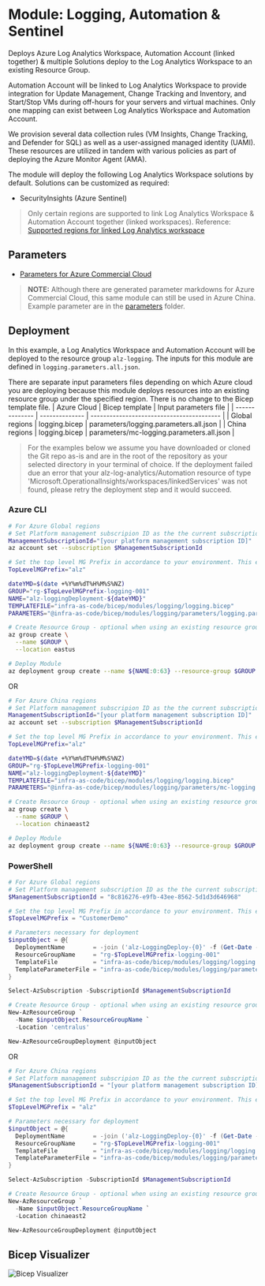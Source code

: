 # Module: Logging, Automation & Sentinel

Deploys Azure Log Analytics Workspace, Automation Account (linked together) & multiple Solutions deploy to the Log Analytics Workspace to an existing Resource Group.

Automation Account will be linked to Log Analytics Workspace to provide integration for Update Management, Change Tracking and Inventory, and Start/Stop VMs during off-hours for your servers and virtual machines.  Only one mapping can exist between Log Analytics Workspace and Automation Account.

We provision several data collection rules (VM Insights, Change Tracking, and Defender for SQL) as well as a user-assigned managed identity (UAMI). These resources are utilized in tandem with various policies as part of deploying the Azure Monitor Agent (AMA).

The module will deploy the following Log Analytics Workspace solutions by default.  Solutions can be customized as required:

- SecurityInsights (Azure Sentinel)

 > Only certain regions are supported to link Log Analytics Workspace & Automation Account together (linked workspaces). Reference:  [Supported regions for linked Log Analytics workspace](https://learn.microsoft.com/azure/automation/how-to/region-mappings)

## Parameters

- [Parameters for Azure Commercial Cloud](generateddocs/logging.bicep.md)

> **NOTE:** Although there are generated parameter markdowns for Azure Commercial Cloud, this same module can still be used in Azure China. Example parameter are in the [parameters](./parameters/) folder.

## Deployment

In this example, a Log Analytics Workspace and Automation Account will be deployed to the resource group `alz-logging`.  The inputs for this module are defined in `logging.parameters.all.json`.

There are separate input parameters files depending on which Azure cloud you are deploying because this module deploys resources into an existing resource group under the specified region. There is no change to the Bicep template file.
| Azure Cloud    | Bicep template | Input parameters file                     |
| -------------- | -------------- | ----------------------------------------- |
| Global regions | logging.bicep  | parameters/logging.parameters.all.json    |
| China regions  | logging.bicep  | parameters/mc-logging.parameters.all.json |

> For the examples below we assume you have downloaded or cloned the Git repo as-is and are in the root of the repository as your selected directory in your terminal of choice.
> If the deployment failed due an error that your alz-log-analytics/Automation resource of type 'Microsoft.OperationalInsights/workspaces/linkedServices' was not found, please retry the deployment step and it would succeed.

### Azure CLI

```bash
# For Azure Global regions
# Set Platform management subscripion ID as the the current subscription
ManagementSubscriptionId="[your platform management subscription ID]"
az account set --subscription $ManagementSubscriptionId

# Set the top level MG Prefix in accordance to your environment. This example assumes default 'alz'.
TopLevelMGPrefix="alz"

dateYMD=$(date +%Y%m%dT%H%M%S%NZ)
GROUP="rg-$TopLevelMGPrefix-logging-001"
NAME="alz-loggingDeployment-${dateYMD}"
TEMPLATEFILE="infra-as-code/bicep/modules/logging/logging.bicep"
PARAMETERS="@infra-as-code/bicep/modules/logging/parameters/logging.parameters.all.json"

# Create Resource Group - optional when using an existing resource group
az group create \
  --name $GROUP \
  --location eastus

# Deploy Module
az deployment group create --name ${NAME:0:63} --resource-group $GROUP --template-file $TEMPLATEFILE --parameters $PARAMETERS
```
OR
```bash
# For Azure China regions
# Set Platform management subscripion ID as the the current subscription
ManagementSubscriptionId="[your platform management subscription ID]"
az account set --subscription $ManagementSubscriptionId

# Set the top level MG Prefix in accordance to your environment. This example assumes default 'alz'.
TopLevelMGPrefix="alz"

dateYMD=$(date +%Y%m%dT%H%M%S%NZ)
GROUP="rg-$TopLevelMGPrefix-logging-001"
NAME="alz-loggingDeployment-${dateYMD}"
TEMPLATEFILE="infra-as-code/bicep/modules/logging/logging.bicep"
PARAMETERS="@infra-as-code/bicep/modules/logging/parameters/mc-logging.parameters.all.json"

# Create Resource Group - optional when using an existing resource group
az group create \
  --name $GROUP \
  --location chinaeast2

# Deploy Module
az deployment group create --name ${NAME:0:63} --resource-group $GROUP --template-file $TEMPLATEFILE --parameters $PARAMETERS
```

### PowerShell

```powershell
# For Azure Global regions
# Set Platform management subscription ID as the the current subscription
$ManagementSubscriptionId = "8c816276-e9fb-43ee-8562-5d1d3d646968"

# Set the top level MG Prefix in accordance to your environment. This example assumes default 'alz'.
$TopLevelMGPrefix = "CustomerDemo"

# Parameters necessary for deployment
$inputObject = @{
  DeploymentName        = -join ('alz-LoggingDeploy-{0}' -f (Get-Date -Format 'yyyyMMddTHHMMssffffZ'))[0..63]
  ResourceGroupName     = "rg-$TopLevelMGPrefix-logging-001"
  TemplateFile          = "infra-as-code/bicep/modules/logging/logging.bicep"
  TemplateParameterFile = "infra-as-code/bicep/modules/logging/parameters/logging.parameters.all.json"
}

Select-AzSubscription -SubscriptionId $ManagementSubscriptionId

# Create Resource Group - optional when using an existing resource group
New-AzResourceGroup `
  -Name $inputObject.ResourceGroupName `
  -Location 'centralus'

New-AzResourceGroupDeployment @inputObject
```

OR

```powershell
# For Azure China regions
# Set Platform management subscripion ID as the the current subscription
$ManagementSubscriptionId = "[your platform management subscription ID]"

# Set the top level MG Prefix in accordance to your environment. This example assumes default 'alz'.
$TopLevelMGPrefix = "alz"

# Parameters necessary for deployment
$inputObject = @{
  DeploymentName        = -join ('alz-LoggingDeploy-{0}' -f (Get-Date -Format 'yyyyMMddTHHMMssffffZ'))[0..63]
  ResourceGroupName     = "rg-$TopLevelMGPrefix-logging-001"
  TemplateFile          = "infra-as-code/bicep/modules/logging/logging.bicep"
  TemplateParameterFile = "infra-as-code/bicep/modules/logging/parameters/logging.parameters.all.json"
}

Select-AzSubscription -SubscriptionId $ManagementSubscriptionId

# Create Resource Group - optional when using an existing resource group
New-AzResourceGroup `
  -Name $inputObject.ResourceGroupName `
  -Location chinaeast2

New-AzResourceGroupDeployment @inputObject
```

## Bicep Visualizer

![Bicep Visualizer](media/bicepVisualizer.png "Bicep Visualizer")
